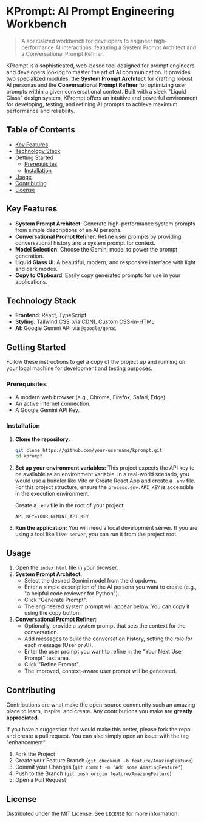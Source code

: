 # KPrompt: AI Prompt Engineering Workbench

> A specialized workbench for developers to engineer high-performance AI interactions, featuring a System Prompt Architect and a Conversational Prompt Refiner.

KPrompt is a sophisticated, web-based tool designed for prompt engineers and developers looking to master the art of AI communication. It provides two specialized modules: the **System Prompt Architect** for crafting robust AI personas and the **Conversational Prompt Refiner** for optimizing user prompts within a given conversational context. Built with a sleek "Liquid Glass" design system, KPrompt offers an intuitive and powerful environment for developing, testing, and refining AI prompts to achieve maximum performance and reliability.

## Table of Contents

- [Key Features](#key-features)
- [Technology Stack](#technology-stack)
- [Getting Started](#getting-started)
  - [Prerequisites](#prerequisites)
  - [Installation](#installation)
- [Usage](#usage)
- [Contributing](#contributing)
- [License](#license)

## Key Features

-   **System Prompt Architect**: Generate high-performance system prompts from simple descriptions of an AI persona.
-   **Conversational Prompt Refiner**: Refine user prompts by providing conversational history and a system prompt for context.
-   **Model Selection**: Choose the Gemini model to power the prompt generation.
-   **Liquid Glass UI**: A beautiful, modern, and responsive interface with light and dark modes.
-   **Copy to Clipboard**: Easily copy generated prompts for use in your applications.

## Technology Stack

-   **Frontend**: React, TypeScript
-   **Styling**: Tailwind CSS (via CDN), Custom CSS-in-HTML
-   **AI**: Google Gemini API via `@google/genai`

## Getting Started

Follow these instructions to get a copy of the project up and running on your local machine for development and testing purposes.

### Prerequisites

-   A modern web browser (e.g., Chrome, Firefox, Safari, Edge).
-   An active internet connection.
-   A Google Gemini API Key.

### Installation

1.  **Clone the repository:**
    ```sh
    git clone https://github.com/your-username/kprompt.git
    cd kprompt
    ```

2.  **Set up your environment variables:**
    This project expects the API key to be available as an environment variable. In a real-world scenario, you would use a bundler like Vite or Create React App and create a `.env` file. For this project structure, ensure the `process.env.API_KEY` is accessible in the execution environment.

    Create a `.env` file in the root of your project:
    ```
    API_KEY=YOUR_GEMINI_API_KEY
    ```

3.  **Run the application:**
    You will need a local development server. If you are using a tool like `live-server`, you can run it from the project root.

## Usage

1.  Open the `index.html` file in your browser.
2.  **System Prompt Architect**:
    -   Select the desired Gemini model from the dropdown.
    -   Enter a simple description of the AI persona you want to create (e.g., "a helpful code reviewer for Python").
    -   Click "Generate Prompt".
    -   The engineered system prompt will appear below. You can copy it using the copy button.
3.  **Conversational Prompt Refiner**:
    -   Optionally, provide a system prompt that sets the context for the conversation.
    -   Add messages to build the conversation history, setting the role for each message (User or AI).
    -   Enter the user prompt you want to refine in the "Your Next User Prompt" text area.
    -   Click "Refine Prompt".
    -   The improved, context-aware user prompt will be generated.

## Contributing

Contributions are what make the open-source community such an amazing place to learn, inspire, and create. Any contributions you make are **greatly appreciated**.

If you have a suggestion that would make this better, please fork the repo and create a pull request. You can also simply open an issue with the tag "enhancement".

1.  Fork the Project
2.  Create your Feature Branch (`git checkout -b feature/AmazingFeature`)
3.  Commit your Changes (`git commit -m 'Add some AmazingFeature'`)
4.  Push to the Branch (`git push origin feature/AmazingFeature`)
5.  Open a Pull Request

## License

Distributed under the MIT License. See `LICENSE` for more information.
